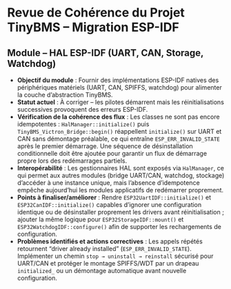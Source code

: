 # Revue de Cohérence du Projet TinyBMS – Migration ESP-IDF

## Module – HAL ESP-IDF (UART, CAN, Storage, Watchdog)
- **Objectif du module** : Fournir des implémentations ESP-IDF natives des périphériques matériels (UART, CAN, SPIFFS, watchdog) pour alimenter la couche d’abstraction TinyBMS.
- **Statut actuel** : À corriger – les pilotes démarrent mais les réinitialisations successives provoquent des erreurs ESP-IDF.
- **Vérification de la cohérence des flux** : Les classes ne sont pas encore idempotentes : `HalManager::initialize()` puis `TinyBMS_Victron_Bridge::begin()` réappellent `initialize()` sur UART et CAN sans démontage préalable, ce qui entraîne `ESP_ERR_INVALID_STATE` après le premier démarrage. Une séquence de désinstallation conditionnelle doit être ajoutée pour garantir un flux de démarrage propre lors des redémarrages partiels.
- **Interopérabilité** : Les gestionnaires HAL sont exposés via `HalManager`, ce qui permet aux autres modules (bridge UART/CAN, watchdog, stockage) d’accéder à une instance unique, mais l’absence d’idempotence empêche aujourd’hui les modules applicatifs de redémarrer proprement.
- **Points à finaliser/améliorer** : Rendre `ESP32UartIDF::initialize()` et `ESP32CanIDF::initialize()` capables d’ignorer une configuration identique ou de désinstaller proprement les drivers avant réinitialisation ; ajouter la même logique pour `ESP32StorageIDF::mount()` et `ESP32WatchdogIDF::configure()` afin de supporter les rechargements de configuration.
- **Problèmes identifiés et actions correctives** : Les appels répétés retournent “driver already installed” (`ESP_ERR_INVALID_STATE`). Implémenter un chemin `stop → uninstall → reinstall` sécurisé pour UART/CAN et protéger le montage SPIFFS/WDT par un drapeau `initialized_` ou un démontage automatique avant nouvelle configuration.
